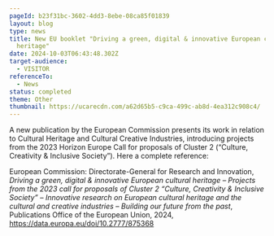 ```yaml
---
pageId: b23f31bc-3602-4dd3-8ebe-08ca85f01839
layout: blog
type: news
title: New EU booklet "Driving a green, digital & innovative European cultural
  heritage"
date: 2024-10-03T06:43:48.302Z
target-audience:
  - VISITOR
referenceTo:
  - News
status: completed
theme: Other
thumbnail: https://ucarecdn.com/a62d65b5-c9ca-499c-ab8d-4ea312c908c4/
---
```

A﻿ new publication by the European Commission presents its work in relation to Cultural Heritage and Cultural Creative Industries, introducing projects from the 2023 Horizon Europe Call for proposals of Cluster 2 (“Culture, Creativity & Inclusive Society”). Here a complete reference:

European Commission: Directorate-General for Research and Innovation, *Driving a green, digital & innovative European cultural heritage – Projects from the 2023 call for proposals of Cluster 2 “Culture, Creativity & Inclusive Society” – Innovative research on European cultural heritage and the cultural and creative industries – Building our future from the past*, Publications Office of the European Union, 2024, <https://data.europa.eu/doi/10.2777/875368>